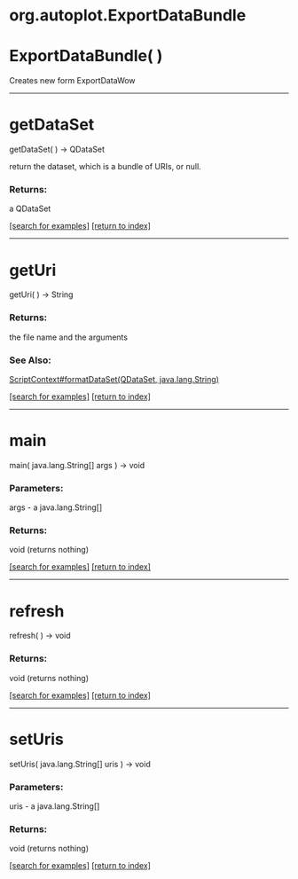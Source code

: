 # org.autoplot.ExportDataBundle



# ExportDataBundle( )
Creates new form ExportDataWow

***
<a name="getDataSet"></a>
# getDataSet
getDataSet(  ) &rarr; QDataSet

return the dataset, which is a bundle of URIs, or null.

### Returns:
a QDataSet


<a href="https://github.com/autoplot/dev/search?q=getDataSet&unscoped_q=getDataSet">[search for examples]</a>
<a href="https://github.com/autoplot/documentation/blob/master/javadoc/index-all.md">[return to index]</a>

***
<a name="getUri"></a>
# getUri
getUri(  ) &rarr; String



### Returns:
the file name and the arguments
### See Also:
<a href='ScriptContext.md#formatDataSet'>ScriptContext#formatDataSet(QDataSet, java.lang.String)</a> <br>

<a href="https://github.com/autoplot/dev/search?q=getUri&unscoped_q=getUri">[search for examples]</a>
<a href="https://github.com/autoplot/documentation/blob/master/javadoc/index-all.md">[return to index]</a>

***
<a name="main"></a>
# main
main( java.lang.String[] args ) &rarr; void



### Parameters:
args - a java.lang.String[]

### Returns:
void (returns nothing)


<a href="https://github.com/autoplot/dev/search?q=main&unscoped_q=main">[search for examples]</a>
<a href="https://github.com/autoplot/documentation/blob/master/javadoc/index-all.md">[return to index]</a>

***
<a name="refresh"></a>
# refresh
refresh(  ) &rarr; void



### Returns:
void (returns nothing)


<a href="https://github.com/autoplot/dev/search?q=refresh&unscoped_q=refresh">[search for examples]</a>
<a href="https://github.com/autoplot/documentation/blob/master/javadoc/index-all.md">[return to index]</a>

***
<a name="setUris"></a>
# setUris
setUris( java.lang.String[] uris ) &rarr; void



### Parameters:
uris - a java.lang.String[]

### Returns:
void (returns nothing)


<a href="https://github.com/autoplot/dev/search?q=setUris&unscoped_q=setUris">[search for examples]</a>
<a href="https://github.com/autoplot/documentation/blob/master/javadoc/index-all.md">[return to index]</a>

